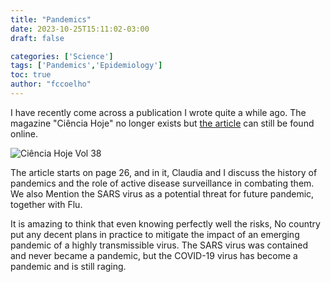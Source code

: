```yaml
---
title: "Pandemics"
date: 2023-10-25T15:11:02-03:00
draft: false

categories: ['Science']
tags: ['Pandemics','Epidemiology']
toc: true
author: "fccoelho"
---
```


I have recently come across a publication I wrote quite a while ago. The magazine "Ciência Hoje" no longer exists but [the article](https://cienciahoje.periodicos.capes.gov.br/storage/acervo/ch/ch_224.pdf) can still be found online.

![Ciência Hoje Vol 38](/images/CH2006.png)

The article starts on page 26, and in it, Claudia and I discuss the history of pandemics and the role of active disease surveillance in combating them. We also Mention the SARS virus as a potential threat for future pandemic, together with Flu.

It is amazing to think that even knowing perfectly well the risks, No country put any decent plans in practice to mitigate the impact of an emerging pandemic of a highly transmissible virus. The SARS virus was contained and never became a pandemic, but the COVID-19 virus has become a pandemic and is still raging.  